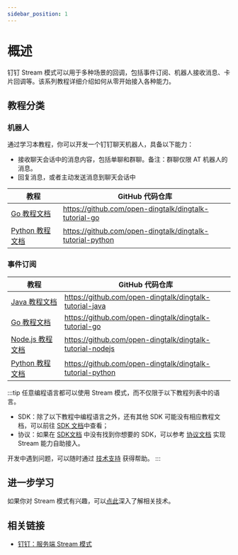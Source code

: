 ```yaml
---
sidebar_position: 1
---
```



# 概述

钉钉 Stream 模式可以用于多种场景的回调，包括事件订阅、机器人接收消息、卡片回调等。该系列教程详细介绍如何从零开始接入各种能力。

## 教程分类

### 机器人

通过学习本教程，你可以开发一个钉钉聊天机器人，具备以下能力：

* 接收聊天会话中的消息内容，包括单聊和群聊。备注：群聊仅限 AT 机器人的消息。
* 回复消息，或者主动发送消息到聊天会话中

| 教程                                                       | GitHub 代码仓库                                               |
|----------------------------------------------------------|-----------------------------------------------------------|
| [Go 教程文档](/docs/explore/tutorials/stream/bot/go)         | https://github.com/open-dingtalk/dingtalk-tutorial-go     |
| [Python 教程文档](/docs/explore/tutorials/stream/bot/python) | https://github.com/open-dingtalk/dingtalk-tutorial-python |

### 事件订阅

| 教程                                                          | GitHub 代码仓库                                               |
|-------------------------------------------------------------|-----------------------------------------------------------|
| [Java 教程文档](/docs/explore/tutorials/stream/event/java)      | https://github.com/open-dingtalk/dingtalk-tutorial-java   |
| [Go 教程文档](/docs/explore/tutorials/stream/event/go)          | https://github.com/open-dingtalk/dingtalk-tutorial-go     |
| [Node.js 教程文档](/docs/explore/tutorials/stream/event/nodejs) | https://github.com/open-dingtalk/dingtalk-tutorial-nodejs |
| [Python 教程文档](/docs/explore/tutorials/stream/event/python)  | https://github.com/open-dingtalk/dingtalk-tutorial-python |


:::tip
任意编程语言都可以使用 Stream 模式，而不仅限于以下教程列表中的语言。

* SDK：除了以下教程中编程语言之外，还有其他 SDK 可能没有相应教程文档，可以前往 [SDK 文档](/docs/develop/sdk/overview)中查看；
* 协议：如果在 [SDK文档](/docs/develop/sdk/overview) 中没有找到你想要的 SDK，可以参考 [协议文档](/docs/learn/stream/protocol) 实现 Stream 能力自助接入。

开发中遇到问题，可以随时通过 [技术支持](/docs/explore/support?via=moon-group) 获得帮助。
:::

## 进一步学习

如果你对 Stream 模式有兴趣，可以[点此](/docs/learn/stream/overview)深入了解相关技术。

## 相关链接

* [钉钉：服务端 Stream 模式](https://open.dingtalk.com/document/resourcedownload/introduction-to-stream-mode)